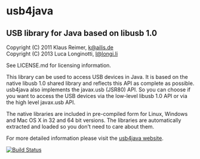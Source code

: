 usb4java
========

USB library for Java based on libusb 1.0
----------------------------------------

Copyright (C) 2011 Klaus Reimer, k@ailis.de  
Copyright (C) 2013 Luca Longinotti, l@longi.li

See LICENSE.md for licensing information.

This library can be used to access USB devices in Java. It is based on the 
native libusb 1.0 shared library and reflects this API as complete as 
possible. usb4java also implements the javax.usb (JSR80) API. So you can choose 
if you want to access the USB devices via the low-level libusb 1.0 API or 
via the high level javax.usb API.

The native libraries are included in pre-compiled form for Linux, Windows and
Mac OS X in 32 and 64 bit versions. The libraries are automatically extracted
and loaded so you don't need to care about them. 

For more detailed information please visit the [usb4java website](http://usb4java.org/).

[![Build Status](https://ci.ailis.de/job/usb4java/badge/icon)](https://ci.ailis.de/job/usb4java/)

